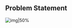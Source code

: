## Problem Statement

<!-- <img src="https://user-images.githubusercontent.com/74304479/204313677-2c93c796-3665-4be2-bafe-2a0e94407b9f.PNG" width="300" height="400" /> -->

![img|50%](https://user-images.githubusercontent.com/74304479/204313677-2c93c796-3665-4be2-bafe-2a0e94407b9f.PNG)